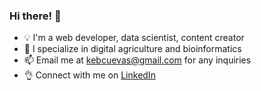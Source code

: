 ### Hi there! 👋

 - 💡 I'm a web developer, data scientist, content creator
 - 🌱 I specialize in digital agriculture and bioinformatics
 - 📫 Email me at kebcuevas@gmail.com for any inquiries
 - 👌 Connect with me on [LinkedIn](https://linkedin.com/in/kebcuevas)
